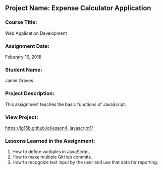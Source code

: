 ## Project Name:  Expense Calculator Application

### Course Title:
Web Application Development

### Assignment Date:  
Feburary 16, 2018

### Student Name:  
Jamie Graves

### Project Description:
This assignment teaches the basic functions of JavaScript. 

### View Project:
https://jg15b.github.io/lesson4_javascript1/

### Lessons Learned in the Assignment:
1. How to define varibales in JavaScript.
2. How to make multiple GitHub commits. 
3. How to recognize text input by the user and use that data for reporting. 



